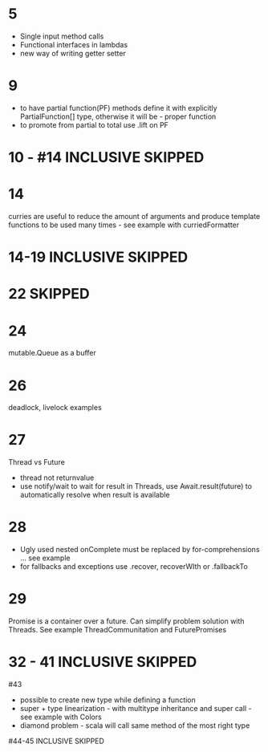 # 5

* Single input method calls
* Functional interfaces in lambdas
* new way of writing getter setter

# 9

* to have partial function(PF) methods define it with explicitly PartialFunction[] type, otherwise it will be - proper
  function
* to promote from partial to total use .lift on PF

# 10 - #14 INCLUSIVE SKIPPED

# 14

curries are useful to reduce the amount of arguments and produce template functions to be used many times - see example
with curriedFormatter

# 14-19 INCLUSIVE SKIPPED

# 22 SKIPPED

# 24

mutable.Queue as a buffer

# 26

deadlock, livelock examples
 
# 27

Thread vs Future

* thread not returnvalue
* use notify/wait to wait for result in Threads, use Await.result(future) to automatically resolve when result is
  available

# 28

* Ugly used nested onComplete must be replaced by for-comprehensions ... see example
* for fallbacks and exceptions use .recover, recoverWIth or .fallbackTo

# 29

Promise is a container over a future. Can simplify problem solution with Threads. See example ThreadCommunitation and
FuturePromises

# 32 - 41  INCLUSIVE SKIPPED

#43

* possible to create new type while defining a function
* super + type linearization - with multitype inheritance and super call - see example with Colors
* diamond problem - scala will call same method of the most right type

#44-45   INCLUSIVE SKIPPED

